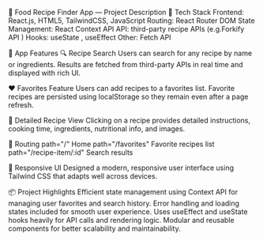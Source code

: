 
🍲 Food Recipe Finder App — Project Description
🔧 Tech Stack
Frontend: React.js, HTML5, TailwindCSS, JavaScript
Routing: React Router DOM
State Management: React Context API
API: third-party recipe APIs (e.g.Forkify API )
Hooks: useState , useEffect
Other: Fetch API 

📱 App Features
🔍 Recipe Search
Users can search for any recipe by name or ingredients. Results are fetched from third-party APIs in real time and displayed with rich UI.

❤️ Favorites Feature
Users can add recipes to a favorites list. Favorite recipes are persisted using localStorage so they remain even after a page refresh.

🧾 Detailed Recipe View
Clicking on a recipe provides detailed instructions, cooking time, ingredients, nutritional info, and images.

🔄 Routing
 path="/"  Home
 path="/favorites"  Favorite recipes list
 path="/recipe-item/:id" Search results

🎨 Responsive UI
Designed a modern, responsive user interface using Tailwind CSS that adapts well across devices.

📦 Project Highlights
Efficient state management using Context API for managing user favorites and search history.
Error handling and loading states included for smooth user experience.
Uses useEffect and useState hooks heavily for API calls and rendering logic.
Modular and reusable components for better scalability and maintainability.
